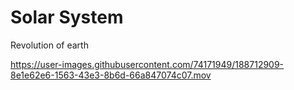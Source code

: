 # Solar System
 Revolution of earth


https://user-images.githubusercontent.com/74171949/188712909-8e1e62e6-1563-43e3-8b6d-66a847074c07.mov

